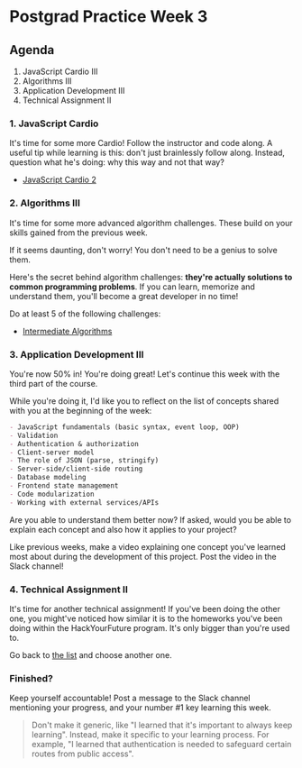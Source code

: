 # Postgrad Practice Week 3

## Agenda

1. JavaScript Cardio III
2. Algorithms III
3. Application Development III
4. Technical Assignment II

### 1. JavaScript Cardio

It's time for some more Cardio! Follow the instructor and code along. A useful tip while learning is this: don't just brainlessly follow along. Instead, question what he's doing: why this way and not that way?

- [JavaScript Cardio 2](https://www.youtube.com/watch?v=FfchU1FS2IA)

### 2. Algorithms III

It's time for some more advanced algorithm challenges. These build on your skills gained from the previous week.

If it seems daunting, don't worry! You don't need to be a genius to solve them.

Here's the secret behind algorithm challenges: **they're actually solutions to common programming problems**. If you can learn, memorize and understand them, you'll become a great developer in no time!

Do at least 5 of the following challenges:

- [Intermediate Algorithms](https://www.freecodecamp.org/learn/javascript-algorithms-and-data-structures/intermediate-algorithm-scripting/)

### 3. Application Development III

You're now 50% in! You're doing great! Let's continue this week with the third part of the course.

While you're doing it, I'd like you to reflect on the list of concepts shared with you at the beginning of the week:

```md
- JavaScript fundamentals (basic syntax, event loop, OOP)
- Validation
- Authentication & authorization
- Client-server model
- The role of JSON (parse, stringify)
- Server-side/client-side routing
- Database modeling
- Frontend state management
- Code modularization
- Working with external services/APIs
```

Are you able to understand them better now? If asked, would you be able to explain each concept and also how it applies to your project?

Like previous weeks, make a video explaining one concept you've learned most about during the development of this project. Post the video in the Slack channel!

### 4. Technical Assignment II

It's time for another technical assignment! If you've been doing the other one, you might've noticed how similar it is to the homeworks you've been doing within the HackYourFuture program. It's only bigger than you're used to.

Go back to [the list](./../technical-assignments/README.md) and choose another one.

### Finished?

Keep yourself accountable! Post a message to the Slack channel mentioning your progress, and your number #1 key learning this week.

> Don't make it generic, like "I learned that it's important to always keep learning". Instead, make it specific to your learning process. For example, "I learned that authentication is needed to safeguard certain routes from public access".

